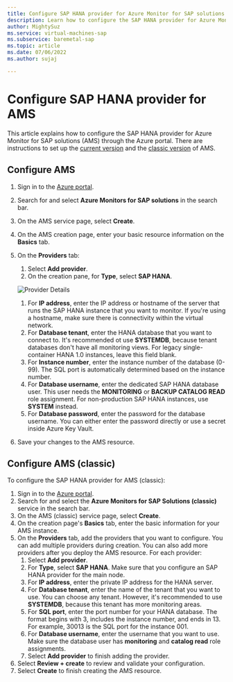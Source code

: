 ```yaml
---
title: Configure SAP HANA provider for Azure Monitor for SAP solutions
description: Learn how to configure the SAP HANA provider for Azure Monitor for SAP solutions (AMS) through the Azure portal.
author: MightySuz
ms.service: virtual-machines-sap
ms.subservice: baremetal-sap
ms.topic: article
ms.date: 07/06/2022
ms.author: sujaj

---
```



# Configure SAP HANA provider for AMS

This article explains how to configure the SAP HANA provider for Azure Monitor for SAP solutions (AMS) through the Azure portal. There are instructions to set up the [current version](#configure-ams) and the [classic version](#configure-ams-classic) of AMS.


## Configure AMS

1. Sign in to the [Azure portal](https://portal.azure.com).
1. Search for and select **Azure Monitors for SAP solutions** in the search bar.
1. On the AMS service page, select **Create**.
1. On the AMS creation page, enter your basic resource information on the **Basics** tab.
1. On the **Providers** tab:
    1. Select **Add provider**.
    1. On the creation pane, for **Type**, select **SAP HANA**.

    ![Provider Details](https://user-images.githubusercontent.com/98498799/171365559-80de91c9-601b-41e6-a91a-4ec9b28e0958.png)

    1. For **IP address**, enter the IP address or hostname of the server that runs the SAP HANA instance that you want to monitor. If you're using a hostname, make sure there is connectivity within the virtual network.
    1. For **Database tenant**, enter the HANA database that you want to connect to. It's recommended ot use **SYSTEMDB**, because tenant databases don't have all monitoring views. For legacy single-container HANA 1.0 instances, leave this field blank.
    1. For **Instance number**, enter the instance number of the database (0-99). The SQL port is automatically determined based on the instance number.
    1. For **Database username**, enter the dedicated SAP HANA database user. This user needs the **MONITORING** or **BACKUP CATALOG READ** role assignment. For non-production SAP HANA instances, use **SYSTEM** instead.
    1. For **Database password**, enter the password for the database username.  You can either enter the password directly or use a secret inside Azure Key Vault.
1. Save your changes to the AMS resource.

## Configure AMS (classic)


To configure the SAP HANA provider for AMS (classic):

1. Sign in to the [Azure portal](https://portal.azure.com).
1. Search for and select the **Azure Monitors for SAP Solutions (classic)** service in the search bar.
1. On the AMS (classic) service page, select **Create**.
1. On the creation page's **Basics** tab, enter the basic information for your AMS instance.
1. On the **Providers** tab, add the providers that you want to configure. You can add multiple providers during creation. You can also add more providers after you deploy the AMS resource. For each provider:
    1. Select **Add provider**.
    1. For **Type**, select **SAP HANA**. Make sure that you configure an SAP HANA provider for the main node.
    1. For **IP address**, enter the private IP address for the HANA server.
    1. For **Database tenant**, enter the name of the tenant that you want to use. You can choose any tenant. However, it's recommended to use **SYSTEMDB**, because this tenant has more monitoring areas.
    1. For **SQL port**, enter the port number for your HANA database. The format begins with 3, includes the instance number, and ends in 13. For example, 30013 is the SQL port for the instance 001.
    1. For **Database username**, enter the username that you want to use. Make sure the database user has **monitoring** and **catalog read** role assignments.
   1. Select **Add provider** to finish adding the provider.
1. Select **Review + create** to review and validate your configuration.
1. Select **Create** to finish creating the AMS resource.